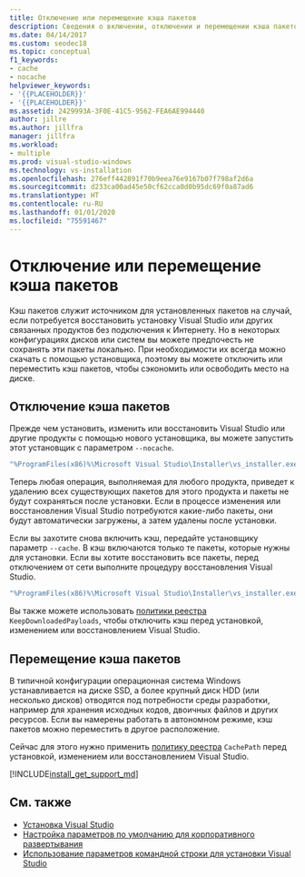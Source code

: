 ```yaml
---
title: Отключение или перемещение кэша пакетов
description: Сведения о включении, отключении и перемещении кэша пакетов для развертывания Visual Studio.
ms.date: 04/14/2017
ms.custom: seodec18
ms.topic: conceptual
f1_keywords:
- cache
- nocache
helpviewer_keywords:
- '{{PLACEHOLDER}}'
- '{{PLACEHOLDER}}'
ms.assetid: 2429993A-3F0E-41C5-9562-FEA6AE994440
author: jillre
ms.author: jillfra
manager: jillfra
ms.workload:
- multiple
ms.prod: visual-studio-windows
ms.technology: vs-installation
ms.openlocfilehash: 276eff442891f70b9eea76e9167b07f798af2d6a
ms.sourcegitcommit: d233ca00ad45e50cf62cca0d0b95dc69f0a87ad6
ms.translationtype: HT
ms.contentlocale: ru-RU
ms.lasthandoff: 01/01/2020
ms.locfileid: "75591467"
---
```

# <a name="disable-or-move-the-package-cache"></a>Отключение или перемещение кэша пакетов

Кэш пакетов служит источником для установленных пакетов на случай, если потребуется восстановить установку Visual Studio или других связанных продуктов без подключения к Интернету. Но в некоторых конфигурациях дисков или систем вы можете предпочесть не сохранять эти пакеты локально.
При необходимости их всегда можно скачать с помощью установщика, поэтому вы можете отключить или переместить кэш пакетов, чтобы сэкономить или освободить место на диске.

## <a name="disable-the-package-cache"></a>Отключение кэша пакетов

Прежде чем установить, изменить или восстановить Visual Studio или другие продукты с помощью нового установщика, вы можете запустить этот установщик с параметром `--nocache`.

```cmd
"%ProgramFiles(x86)%\Microsoft Visual Studio\Installer\vs_installer.exe" --nocache
```

Теперь любая операция, выполняемая для любого продукта, приведет к удалению всех существующих пакетов для этого продукта и пакеты не будут сохраняться после установки. Если в процессе изменения или восстановления Visual Studio потребуются какие-либо пакеты, они будут автоматически загружены, а затем удалены после установки.

Если вы захотите снова включить кэш, передайте установщику параметр `--cache`. В кэш включаются только те пакеты, которые нужны для установки. Если вы хотите восстановить все пакеты, перед отключением от сети выполните процедуру восстановления Visual Studio.

```cmd
"%ProgramFiles(x86)%\Microsoft Visual Studio\Installer\vs_installer.exe" repair --passive --norestart --cache
```

Вы также можете использовать [политики реестра](set-defaults-for-enterprise-deployments.md) `KeepDownloadedPayloads`, чтобы отключить кэш перед установкой, изменением или восстановлением Visual Studio.

## <a name="move-the-package-cache"></a>Перемещение кэша пакетов

В типичной конфигурации операционная система Windows устанавливается на диске SSD, а более крупный диск HDD (или несколько дисков) отводятся под потребности среды разработки, например для хранения исходных кодов, двоичных файлов и других ресурсов. Если вы намерены работать в автономном режиме, кэш пакетов можно переместить в другое расположение.

Сейчас для этого нужно применить [политику реестра](set-defaults-for-enterprise-deployments.md) `CachePath` перед установкой, изменением или восстановлением Visual Studio.

[!INCLUDE[install_get_support_md](includes/install_get_support_md.md)]

## <a name="see-also"></a>См. также

* [Установка Visual Studio](install-visual-studio.md)
* [Настройка параметров по умолчанию для корпоративного развертывания](set-defaults-for-enterprise-deployments.md)
* [Использование параметров командной строки для установки Visual Studio](use-command-line-parameters-to-install-visual-studio.md)

